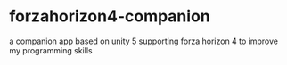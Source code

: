 # forzahorizon4-companion
a companion app based on unity 5 supporting forza horizon 4 to improve my programming skills
